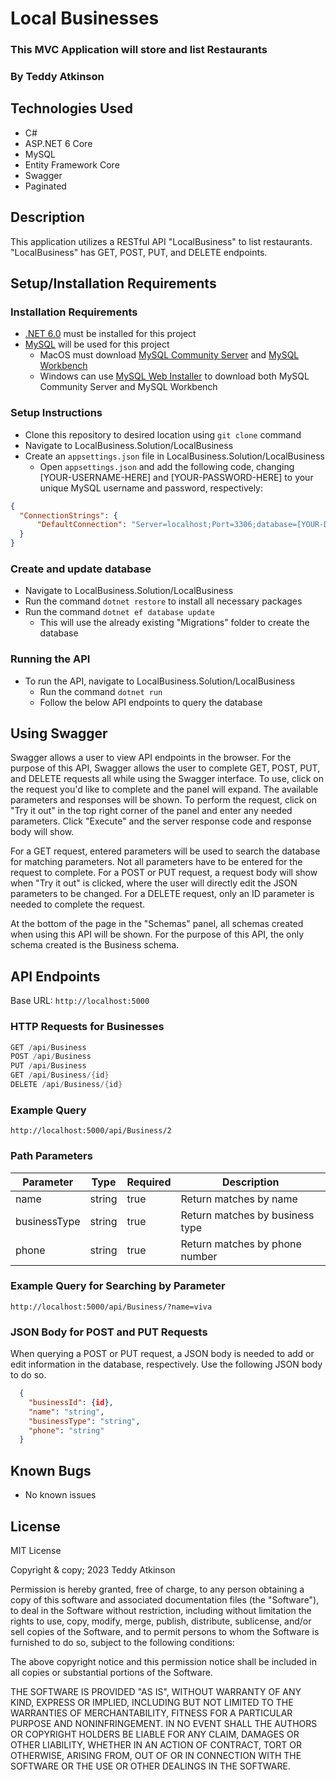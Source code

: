 # Local Businesses

### This MVC Application will store and list Restaurants

### By Teddy Atkinson

## Technologies Used

- C#
- ASP.NET 6 Core
- MySQL
- Entity Framework Core
- Swagger
- Paginated

## Description

This application utilizes a RESTful API "LocalBusiness" to list restaurants. "LocalBusiness" has GET, POST, PUT, and DELETE endpoints.

## Setup/Installation Requirements

### Installation Requirements
* [.NET 6.0](https://dotnet.microsoft.com/en-us/download/dotnet/6.0) must be installed for this project
* [MySQL](https://dev.mysql.com/downloads/) will be used for this project
  - MacOS must download [MySQL Community Server](https://dev.mysql.com/downloads/mysql/) and [MySQL Workbench](https://dev.mysql.com/downloads/workbench/)
  - Windows can use [MySQL Web Installer](https://dev.mysql.com/downloads/installer/) to download both MySQL Community Server and MySQL Workbench

### Setup Instructions
* Clone this repository to desired location using `git clone` command
* Navigate to LocalBusiness.Solution/LocalBusiness
* Create an `appsettings.json` file in LocalBusiness.Solution/LocalBusiness
  - Open `appsettings.json` and add the following code, changing [YOUR-USERNAME-HERE] and [YOUR-PASSWORD-HERE] to your unique MySQL username and password, respectively:
```json
{
  "ConnectionStrings": {
      "DefaultConnection": "Server=localhost;Port=3306;database=[YOUR-DATABASE-HERE];uid=[YOUR-USERNAME-HERE];pwd=[YOUR-PASSWORD-HERE];"
  }
}
```

### Create and update database
* Navigate to LocalBusiness.Solution/LocalBusiness
* Run the command `dotnet restore` to install all necessary packages
* Run the command `dotnet ef database update`
  - This will use the already existing "Migrations" folder to create the database

### Running the API
* To run the API, navigate to LocalBusiness.Solution/LocalBusiness
  - Run the command `dotnet run`
  - Follow the below API endpoints to query the database

## Using Swagger
Swagger allows a user to view API endpoints in the browser. For the purpose of this API, Swagger allows the user to complete GET, POST, PUT, and DELETE requests all while using the Swagger interface. To use, click on the request you'd like to complete and the panel will expand. The available parameters and responses will be shown. To perform the request, click on "Try it out" in the top right corner of the panel and enter any needed parameters. Click "Execute" and the server response code and response body will show.

For a GET request, entered parameters will be used to search the database for matching parameters. Not all parameters have to be entered for the request to complete. For a POST or PUT request, a request body will show when "Try it out" is clicked, where the user will directly edit the JSON parameters to be changed. For a DELETE request, only an ID parameter is needed to complete the request.

At the bottom of the page in the "Schemas" panel, all schemas created when using this API will be shown. For the purpose of this API, the only schema created is the Business schema.

## API Endpoints

Base URL: `http://localhost:5000`

### HTTP Requests for Businesses

```c#
GET /api/Business
POST /api/Business
PUT /api/Business
GET /api/Business/{id}
DELETE /api/Business/{id}
```

### Example Query

```
http://localhost:5000/api/Business/2
```

### Path Parameters
|  Parameter   | Type   | Required | Description                     |
|  ----------- | ------ | -------- | ------------------------------- |
| name         | string | true     | Return matches by name          |
| businessType | string | true     | Return matches by business type |
| phone        | string | true     | Return matches by phone number  |

### Example Query for Searching by Parameter
```
http://localhost:5000/api/Business/?name=viva
```

### JSON Body for POST and PUT Requests
When querying a POST or PUT request, a JSON body is needed to add or edit information in the database, respectively. Use the following JSON body to do so.

```json
  {
    "businessId": {id},
    "name": "string",
    "businessType": "string",
    "phone": "string"
  }
```

## Known Bugs

* No known issues

## License

MIT License

Copyright & copy; 2023 Teddy Atkinson

Permission is hereby granted, free of charge, to any person obtaining a copy of this software and associated documentation files (the "Software"), to deal in the Software without restriction, including without limitation the rights to use, copy, modify, merge, publish, distribute, sublicense, and/or sell copies of the Software, and to permit persons to whom the Software is furnished to do so, subject to the following conditions:

The above copyright notice and this permission notice shall be included in all copies or substantial portions of the Software.

THE SOFTWARE IS PROVIDED "AS IS", WITHOUT WARRANTY OF ANY KIND, EXPRESS OR IMPLIED, INCLUDING BUT NOT LIMITED TO THE WARRANTIES OF MERCHANTABILITY, FITNESS FOR A PARTICULAR PURPOSE AND NONINFRINGEMENT. IN NO EVENT SHALL THE AUTHORS OR COPYRIGHT HOLDERS BE LIABLE FOR ANY CLAIM, DAMAGES OR OTHER LIABILITY, WHETHER IN AN ACTION OF CONTRACT, TORT OR OTHERWISE, ARISING FROM, OUT OF OR IN CONNECTION WITH THE SOFTWARE OR THE USE OR OTHER DEALINGS IN THE SOFTWARE.